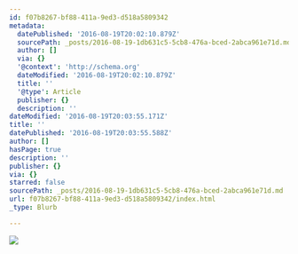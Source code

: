 ```yaml
---
id: f07b8267-bf88-411a-9ed3-d518a5809342
metadata:
  datePublished: '2016-08-19T20:02:10.879Z'
  sourcePath: _posts/2016-08-19-1db631c5-5cb8-476a-bced-2abca961e71d.md
  author: []
  via: {}
  '@context': 'http://schema.org'
  dateModified: '2016-08-19T20:02:10.879Z'
  title: ''
  '@type': Article
  publisher: {}
  description: ''
dateModified: '2016-08-19T20:03:55.171Z'
title: ''
datePublished: '2016-08-19T20:03:55.588Z'
author: []
hasPage: true
description: ''
publisher: {}
via: {}
starred: false
sourcePath: _posts/2016-08-19-1db631c5-5cb8-476a-bced-2abca961e71d.md
url: f07b8267-bf88-411a-9ed3-d518a5809342/index.html
_type: Blurb

---
```

![](https://imgflo.herokuapp.com/graph/vahj1ThiexotieMo/399f400a6b56dae61ebdadc4fc5223f8/croprotate.jpg?cropheight=3072&cropwidth=3836&degrees=0&input=https%3A%2F%2Fthe-grid-user-content.s3-us-west-2.amazonaws.com%2F71bed1b6-cf8e-4dec-b38f-eff7cb602689.jpg&x=136&y=0)
